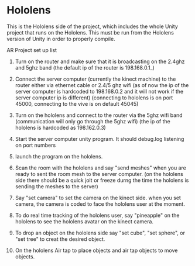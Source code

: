 # Hololens
This is the Hololens side of the project, which includes the whole Unity project that runs on the Hololens. This must be run from the Hololens version of Unity in order to properly compile.

AR Project set up list

1. Turn on the router and make sure that it is broadcasting on the 2.4ghz and 5ghz band
	(the default ip of the router is 198.168.0.1_)


2. Connect the server computer (currently the kinect machine) to the router either via ethernet cable or 2.4/5 ghz wifi
	(as of now the ip of the server computer is hardcoded to 198.168.0.2 and it will not work if the server computer ip is different)
	(connecting to hololens is on port 45000, connecting to the vive is on default 45045)

3. Turn on the hololens and connect to the router via the 5ghz wifi band (communication will only go through the 5ghz wifi)
	(the ip of the hololens is hardcoded as 198.162.0.3)

4. Start the server computer unity program. It should debug.log listening on port numbers

5. launch the program on the hololens.

6. Scan the room with the hololens and say "send meshes" when you are ready to sent the room mesh to the server computer.
	(on the hololens side there should be a quick jolt or freeze durng the time the hololens is sending the meshes to the server)

7. Say "set camera" to set the camera on the kinect side. when you set camera, the camera is coded to face the hololens user at the moment.

8. To do real time tracking of the hololens user, say "pineapple" on the hololens to see the hololens avatar on the kinect camera.

9. To drop an object on the hololens side say "set cube", "set sphere", or "set tree" to creat the desired object.

10. On the hololens Air tap to place objects and air tap objects to move objects.
